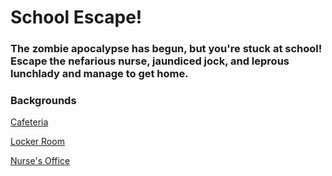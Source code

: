 # School Escape!

### The zombie apocalypse has begun, but you're stuck at school!  Escape the nefarious nurse, jaundiced jock, and leprous lunchlady and manage to get home.

### Backgrounds

[Cafeteria](https://in.pinterest.com/pin/418553359122453425/)

[Locker Room](https://in.pinterest.com/pin/769623023810321487/)

[Nurse's Office](https://in.pinterest.com/pin/560557484874830487/)
